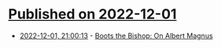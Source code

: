 # [Published on 2022-12-01](index.md)

* [2022-12-01, 21:00:13](https://news.ycombinator.com/item?id=33822639) - [Boots the Bishop: On Albert Magnus](https://www.lrb.co.uk/the-paper/v44/n23/barbara-newman/boots-the-bishop)
